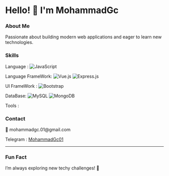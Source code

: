 # Hello! 👋 I'm MohammadGc

### About Me
Passionate about building modern web applications and eager to learn new technologies.

### Skills
Language : 
![JavaScript](https://img.shields.io/badge/JavaScript-F7DF1E?style=flat&logo=javascript&logoColor=333)

Language FrameWork:
![Vue.js](https://img.shields.io/badge/Vue.js-41b883?style=flat&logo=vue.js&logoColor=white) 
![Express.js](https://img.shields.io/badge/express.js-%23404d59.svg?style=for-the-badge&logo=express&logoColor=%2361DAFB)

UI FrameWork :
![Bootstrap](https://img.shields.io/badge/bootstrap-%238511FA.svg?style=for-the-badge&logo=bootstrap&logoColor=white)

DataBase:
![MySQL](https://img.shields.io/badge/MySQL-4479A1?style=flat&logo=mysql&logoColor=white)
![MongoDB](https://img.shields.io/badge/MongoDB-47A248?style=flat&logo=mongodb&logoColor=white)

Tools : 

### Contact
<p> 📧 mohammadgc.01@gmail.com </p>
Telegram :  <a href="https://t.me/MohammadGc01"> MohammadGc01 </a>

---

### Fun Fact
I’m always exploring new techy challenges! 🚀
